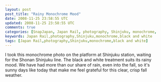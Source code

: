 ```yaml
---           
layout: post
post_title: "Rainy Monochrome Mood"
date: 2008-11-25 23:58:55 UTC
updated: 2008-11-25 23:58:55 UTC
comments: true
categories: [SnapJapan, Japan Rail, photography, Shinjuku, monochrome, black and white]
keywords: Japan Rail,photography,Shinjuku,monochrome,black and white
tags: [Japan Rail,photography,Shinjuku,monochrome,black and white]
---
```

 

[](http://www.flickr.com/photos/81796435@N00/3048191610 "View 'Rain, soon, again.' on Flickr.com")I took this monochrome photo on the platform at Shinjuku station, waiting for the Shonan Shinjuku line. The black and white treatment suits its rainy mood. We have had more than our share of rain, even into the fall, so it's sunny days like today that make me feel grateful for this clear, crisp fall weather. 







